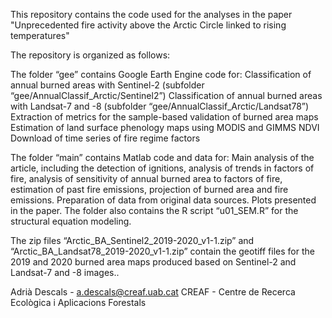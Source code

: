 This repository contains the code used for the analyses in the paper "Unprecedented fire activity above the Arctic Circle linked to rising temperatures"

The repository is organized as follows:

The folder “gee” contains Google Earth Engine code for:
Classification of annual burned areas with Sentinel-2 (subfolder “gee/AnnualClassif_Arctic/Sentinel2”) 
Classification of annual burned areas with Landsat-7 and -8 (subfolder “gee/AnnualClassif_Arctic/Landsat78”) 
Extraction of metrics for the sample-based validation of burned area maps
Estimation of land surface phenology maps using MODIS and GIMMS NDVI
Download of time series of fire regime factors

The folder “main” contains Matlab code and data for:
 Main analysis of the article, including the detection of ignitions, analysis of trends in factors of fire, analysis of sensitivity of annual burned area to factors of fire, estimation of past fire emissions, projection of burned area and fire emissions.
Preparation of data from original data sources. 
Plots presented in the paper.
	The folder also contains the R script “u01_SEM.R” for the structural equation modeling. 

The zip files “Arctic_BA_Sentinel2_2019-2020_v1-1.zip” and “Arctic_BA_Landsat78_2019-2020_v1-1.zip” contain the geotiff files for the 2019 and 2020 burned area maps produced based on Sentinel-2 and Landsat-7 and -8 images.. 

Adrià Descals - a.descals@creaf.uab.cat CREAF - Centre de Recerca Ecològica i Aplicacions Forestals
